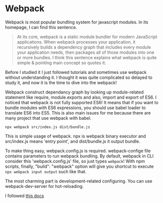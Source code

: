 # Webpack

Webpack is most popular bundling system for javascript modules. In its homepage, I can find this sentence.
> At its core, webpack is a static module bundler for modern JavaScript applications. When webpack processes your application, it recursively builds a dependency graph that includes every module your application needs, then packages all of those modules into one or more bundles.
I think this sentence explains what webpack is quite simple & pointing main concept so quotes it.

Before I studied it I just followed tutorials and sometimes use webpack without understanding it. I thought it was quite complicated so delayed to study it, and now it is the time to dive into the webpack!

Webpack construct dependancy graph by looking up module-related statement like require, module.exports and also, import and export of ES6.
I noticed that webpack is not fully supported ES6! It means that if you want to bundle modules with ES6 expressions, you should use babel loader to translate ES6 into ES5. This is also main issues for me because there are many project that use webpack with babel. 

`npx webpack src/index.js dist/bundle.js` 

This is simple usage of webpack. npx is webpack binary executor and src/index.js means 'entry point', and dist/bundle.js it output bundle.

To make thing easy, webpack.config.js is required. webpack-confige file contains parameters to run webpack bundling. By default, webpack in CLI consider this 'webpack.config.js' file, so just types `webpack`!
With npm scripts, finally, "build": "webpack" option will give you shortcut to execute `npx webpack input output` such like that.

The most charming part is development-related configuring. You can use webpack-dev-server for hot-reloading. 

I followed [this docs](https://webpack.js.org/guides/) 




